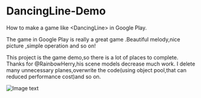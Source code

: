 # DancingLine-Demo
How to make a game like &lt;DancingLine> in Google Play.

The game <DancingLine> in Google Play is really a great game .Beautiful melody,nice picture ,simple operation and so on!

This project is the game demo,so there is a lot of places to complete.
Thanks for @RainbowHerry,his scene models decrease much work. I delete many unnecessary planes,overwrite the code(using object pool,that can reduced performance cost)and so on.

![Image text](https://raw.github.com/nongzhang/DancingLine-Demo/master/Picture/TheWinter.gif)

